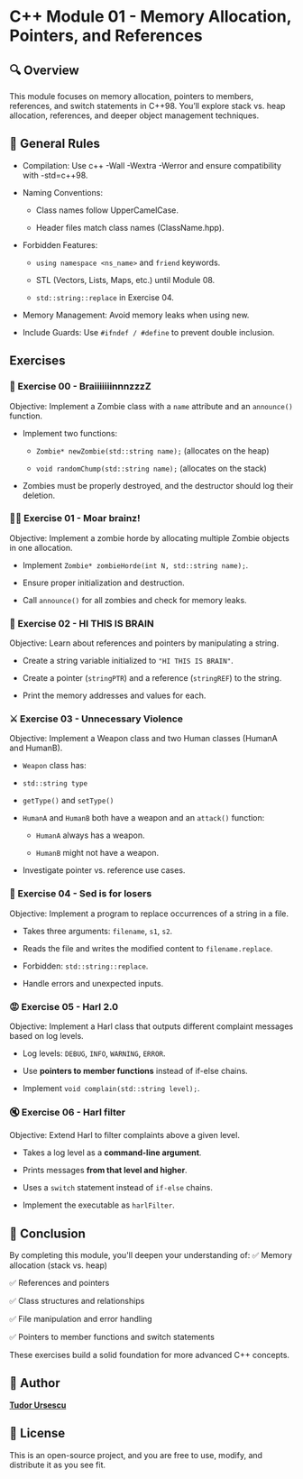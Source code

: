 # C++ Module 01 - Memory Allocation, Pointers, and References

## 🔍 Overview
This module focuses on memory allocation, pointers to members, references, and switch statements in C++98. You’ll explore stack vs. heap allocation, references, and deeper object management techniques.

## 📜 General Rules
- Compilation: Use c++ -Wall -Wextra -Werror and ensure compatibility with -std=c++98.

- Naming Conventions:
    - Class names follow UpperCamelCase.

    - Header files match class names (ClassName.hpp).

- Forbidden Features:
    - `using namespace <ns_name>` and `friend` keywords.

    - STL (Vectors, Lists, Maps, etc.) until Module 08.

    - `std::string::replace` in Exercise 04.

- Memory Management: Avoid memory leaks when using new.

- Include Guards: Use `#ifndef / #define` to prevent double inclusion.

## Exercises

### 🧠 Exercise 00 - BraiiiiiiinnnzzzZ
Objective: Implement a Zombie class with a `name` attribute and an `announce()` function.
- Implement two functions:
    - `Zombie* newZombie(std::string name);` (allocates on the heap)

    - `void randomChump(std::string name);` (allocates on the stack)

- Zombies must be properly destroyed, and the destructor should log their deletion.

### 🧟‍♂️ Exercise 01 - Moar brainz!
Objective: Implement a zombie horde by allocating multiple Zombie objects in one allocation.

- Implement `Zombie* zombieHorde(int N, std::string name);`.

- Ensure proper initialization and destruction.

- Call `announce()` for all zombies and check for memory leaks.

### 🧵 Exercise 02 - HI THIS IS BRAIN
Objective: Learn about references and pointers by manipulating a string.

- Create a string variable initialized to `"HI THIS IS BRAIN"`.

- Create a pointer (`stringPTR`) and a reference (`stringREF`) to the string.

- Print the memory addresses and values for each.

### ⚔️ Exercise 03 - Unnecessary Violence
Objective: Implement a Weapon class and two Human classes (HumanA and HumanB).

- `Weapon` class has:

- `std::string type`

- `getType()` and `setType()`

- `HumanA` and `HumanB` both have a weapon and an `attack()` function:

    - `HumanA` always has a weapon.

    - `HumanB` might not have a weapon.

- Investigate pointer vs. reference use cases.

### 📄 Exercise 04 - Sed is for losers
Objective: Implement a program to replace occurrences of a string in a file.

- Takes three arguments: `filename`, `s1`, `s2`.

- Reads the file and writes the modified content to `filename.replace`.

- Forbidden: `std::string::replace`.

- Handle errors and unexpected inputs.

### 😡 Exercise 05 - Harl 2.0
Objective: Implement a Harl class that outputs different complaint messages based on log levels.

- Log levels: `DEBUG`, `INFO`, `WARNING`, `ERROR`.

- Use **pointers to member functions** instead of if-else chains.

- Implement `void complain(std::string level);`.

### 🔇 Exercise 06 - Harl filter
Objective: Extend Harl to filter complaints above a given level.

- Takes a log level as a **command-line argument**.

- Prints messages **from that level and higher**.

- Uses a `switch` statement instead of `if-else` chains.

- Implement the executable as `harlFilter`.

## 🎯 Conclusion

By completing this module, you'll deepen your understanding of:
✅ Memory allocation (stack vs. heap)

✅ References and pointers

✅ Class structures and relationships

✅ File manipulation and error handling

✅ Pointers to member functions and switch statements

These exercises build a solid foundation for more advanced C++ concepts.

## 👥 Author
[**Tudor Ursescu**](https://github.com/Tudor-Ursescu)
## 📜 License
This is an open-source project, and you are free to use, modify, and distribute it as you see fit.